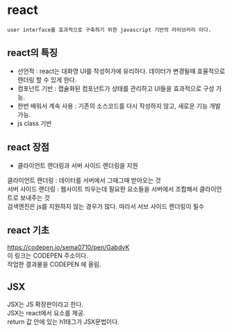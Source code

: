 # react
    user interface를 효과적으로 구축하기 위한 javascript 기반의 라이브러리 이다.  
## react의 특징
* 선언적 :  react는 대화영 UI를 작성허가에 유리하다. 데이터가 변경될때 효율적으로 렌더링 할 수 있게 한다.  
* 컴포넌트 기반 : 캡슐화된 컴포넌트가 상태를 관리하고 UI들을 효과적으로 구성 가능.
* 한번 배워서 계속 사용 : 기존의 소스코드를 다시 작성하지 않고, 새로운 기능 개발 가능.
* js class 기반
## react 장점
* 클라이언트 랜더링과 서버 사이드 랜더링을 지원

클라이언트 랜더링 : 데이터를 서버에서 그때그때 받아오는 것  
서버 사이드 랜더링 : 웹사이트 띄우는데 필요한 요소들을 서버에서 조합해서 클라이언트로 보내주는 것  
검색엔진은 js를 지원하지 않는 경우가 많다. 따라서 서브 사이드 랜더링이 필수

## react 기초
https://codepen.io/sema0710/pen/GabdvK   
이 링크는 CODEPEN 주소이다.  
작업한 결과물을  CODEPEN 에 올림.  

## JSX
JSX는 JS 확장판이라고 한다.  
JSX는 react에서 요소를 제공.  
return 값 안에 있는 h1태그가 JSX문법이다.  
